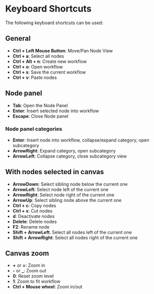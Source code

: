 # Keyboard Shortcuts

The following keyboard shortcuts can be used:

## General

 - **Ctrl + Left Mouse Button**: Move/Pan Node View
 - **Ctrl + a**: Select all nodes
 - **Ctrl + Alt + n**: Create new workflow
 - **Ctrl + o**: Open workflow
 - **Ctrl + s**: Save the current workflow
 - **Ctrl + v**: Paste nodes

## Node panel

 - **Tab**: Open the Node Panel
 - **Enter**: Insert selected node into workflow
 - **Escape**: Close Node panel

### Node panel categories

- **Enter**: Insert node into workflow, collapse/expand category, open subcategory
- **ArrowRight**: Expand category, open subcategory 
- **ArrowLeft**: Collapse category, close subcategory view

## With nodes selected in canvas

 - **ArrowDown**: Select sibling node below the current one
 - **ArrowLeft**: Select node left of the current one
 - **ArrowRight**: Select node right of the current one
 - **ArrowUp**: Select sibling node above the current one
 - **Ctrl + c**: Copy nodes
 - **Ctrl + x**: Cut nodes
 - **d**: Deactivate nodes
 - **Delete**: Delete nodes
 - **F2**: Rename node
 - **Shift + ArrowLeft**: Select all nodes left of the current one
 - **Shift + ArrowRight**: Select all nodes right of the current one

## Canvas zoom

- **+** or **=**: Zoom in
- **-** or **_**: Zoom out
- **0**: Reset zoom level
- **1**: Zoom to fit workflow
- **Ctrl + Mouse wheel**: Zoom in/out
